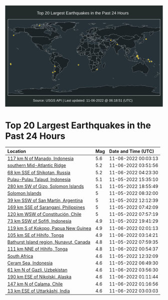 ![Map](./map.png)

# Top 20 Largest Earthquakes in the Past 24 Hours

| Location | Mag | Date and Time (UTC) |
|:---|:---|:---|
| [117 km N of Manado, Indonesia](https://earthquake.usgs.gov/earthquakes/eventpage/us7000imsg) | 5.6 | 11-06-2022 00:03:13 |
| [southern Mid-Atlantic Ridge](https://earthquake.usgs.gov/earthquakes/eventpage/us7000imu1) | 5.2 | 11-06-2022 03:51:56 |
| [68 km SSE of Shikotan, Russia](https://earthquake.usgs.gov/earthquakes/eventpage/us7000imu3) | 5.2 | 11-06-2022 04:23:30 |
| [Pulau-Pulau Talaud, Indonesia](https://earthquake.usgs.gov/earthquakes/eventpage/us7000imqc) | 5.1 | 11-05-2022 15:35:10 |
| [280 km SW of Gizo, Solomon Islands](https://earthquake.usgs.gov/earthquakes/eventpage/us7000imre) | 5.1 | 11-05-2022 18:55:49 |
| [Solomon Islands](https://earthquake.usgs.gov/earthquakes/eventpage/us7000imnp) | 5 | 11-05-2022 08:32:00 |
| [39 km SSW of San Martín, Argentina](https://earthquake.usgs.gov/earthquakes/eventpage/us7000impk) | 5 | 11-05-2022 12:12:39 |
| [169 km SSE of Sarangani, Philippines](https://earthquake.usgs.gov/earthquakes/eventpage/us7000imnc) | 5 | 11-05-2022 07:42:09 |
| [120 km WSW of Constitución, Chile](https://earthquake.usgs.gov/earthquakes/eventpage/us7000imnf) | 5 | 11-05-2022 07:57:19 |
| [73 km SSW of Sofifi, Indonesia](https://earthquake.usgs.gov/earthquakes/eventpage/us7000imrl) | 4.9 | 11-05-2022 19:41:29 |
| [119 km S of Kokopo, Papua New Guinea](https://earthquake.usgs.gov/earthquakes/eventpage/us7000imtj) | 4.9 | 11-06-2022 02:01:13 |
| [105 km SE of Hihifo, Tonga](https://earthquake.usgs.gov/earthquakes/eventpage/us7000imts) | 4.9 | 11-06-2022 03:14:21 |
| [Bathurst Island region, Nunavut, Canada](https://earthquake.usgs.gov/earthquakes/eventpage/us7000imni) | 4.8 | 11-05-2022 07:59:35 |
| [111 km NNE of Hihifo, Tonga](https://earthquake.usgs.gov/earthquakes/eventpage/us7000imt7) | 4.8 | 11-06-2022 00:54:37 |
| [South Africa](https://earthquake.usgs.gov/earthquakes/eventpage/us7000impz) | 4.6 | 11-05-2022 12:32:09 |
| [Ceram Sea, Indonesia](https://earthquake.usgs.gov/earthquakes/eventpage/us7000imn9) | 4.6 | 11-05-2022 06:49:30 |
| [61 km N of Gazli, Uzbekistan](https://earthquake.usgs.gov/earthquakes/eventpage/us7000imu2) | 4.6 | 11-06-2022 03:56:30 |
| [190 km ESE of Nikolski, Alaska](https://earthquake.usgs.gov/earthquakes/eventpage/us7000imt8) | 4.6 | 11-06-2022 01:11:44 |
| [147 km N of Calama, Chile](https://earthquake.usgs.gov/earthquakes/eventpage/us7000imta) | 4.6 | 11-06-2022 01:16:56 |
| [13 km ESE of Uttarkāshi, India](https://earthquake.usgs.gov/earthquakes/eventpage/us7000imtm) | 4.6 | 11-06-2022 03:03:03 |
